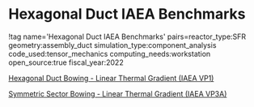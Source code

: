 # Hexagonal Duct IAEA Benchmarks

!tag name='Hexagonal Duct IAEA Benchmarks' pairs=reactor_type:SFR
                       geometry:assembly_duct
                       simulation_type:component_analysis
                       code_used:tensor_mechanics
                       computing_needs:workstation
                       open_source:true
                       fiscal_year:2022

[Hexagonal Duct Bowing - Linear Thermal Gradient (IAEA VP1)](/hex_duct_linear.md)

[Symmetric Sector Bowing - Linear Thermal Gradient (IAEA VP3A)](/iaea_vp3a_symmetric_sector.md)
